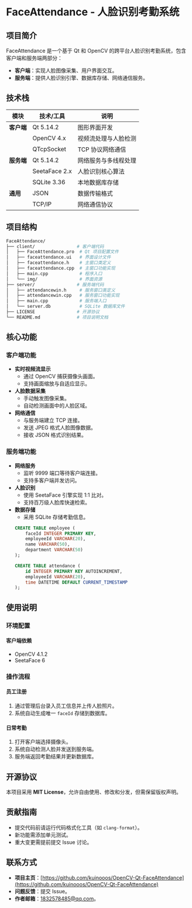 # FaceAttendance - 人脸识别考勤系统

## 项目简介
FaceAttendance 是一个基于 Qt 和 OpenCV 的跨平台人脸识别考勤系统，包含客户端和服务端两部分：
- **客户端**：实现人脸图像采集、用户界面交互。
- **服务端**：提供人脸识别引擎、数据库存储、网络通信服务。

## 技术栈
| 模块       | 技术/工具                  | 说明                     |
|------------|---------------------------|--------------------------|
| **客户端** | Qt 5.14.2                 | 图形界面开发             |
|            | OpenCV 4.x                | 视频流处理与人脸检测     |
|            | QTcpSocket                | TCP 协议网络通信         |
| **服务端** | Qt 5.14.2                 | 网络服务与多线程处理     |
|            | SeetaFace 2.x             | 人脸识别核心算法         |
|            | SQLite 3.36               | 本地数据库存储           |
| **通用**   | JSON                      | 数据传输格式             |
|            | TCP/IP                    | 网络通信协议             |

## 项目结构
```bash
FaceAttendance/
├── client/                # 客户端代码
│   ├── FaceAttendance.pro  # Qt 项目配置文件
│   ├── faceattendance.ui   # 界面设计文件
│   ├── faceattendance.h    # 主窗口类定义
│   ├── faceattendance.cpp  # 主窗口功能实现
│   ├── main.cpp            # 程序入口
│   └── img/                # 界面资源
├── server/                # 服务端代码
│   ├── attendancewin.h     # 服务窗口类定义
│   ├── attendancewin.cpp   # 服务窗口功能实现
│   ├── main.cpp            # 服务端入口
│   └── server.db           # SQLite 数据库文件
├── LICENSE                # 开源协议
└── README.md              # 项目说明文档
```
## 核心功能
### 客户端功能
- **实时视频流显示**
  - 通过 OpenCV 捕获摄像头画面。
  - 支持画面缩放与自适应显示。
- **人脸数据采集**
  - 手动触发图像采集。
  - 自动检测画面中的人脸区域。
- **网络通信**
  - 与服务端建立 TCP 连接。
  - 发送 JPEG 格式人脸图像数据。
  - 接收 JSON 格式识别结果。

### 服务端功能
- **网络服务**
  - 监听 9999 端口等待客户端连接。
  - 支持多客户端并发访问。
- **人脸识别**
  - 使用 SeetaFace 引擎实现 1:1 比对。
  - 支持百万级人脸库快速检索。
- **数据存储**
  - 采用 SQLite 存储考勤信息。
  ```sql
  CREATE TABLE employee (
      faceId INTEGER PRIMARY KEY,
      employeeId VARCHAR(20),
      name VARCHAR(50),
      department VARCHAR(50)
  );
  
  CREATE TABLE attendance (
      id INTEGER PRIMARY KEY AUTOINCREMENT,
      employeeId VARCHAR(20),
      time DATETIME DEFAULT CURRENT_TIMESTAMP
  );
  ```

## 使用说明
### 环境配置
#### 客户端依赖
- OpenCV 4.1.2
- SeetaFace 6

### 操作流程
#### **员工注册**
1. 通过管理后台录入员工信息并上传人脸照片。
2. 系统自动生成唯一 `faceId` 存储到数据库。

#### **日常考勤**
1. 打开客户端选择摄像头。
2. 系统自动检测人脸并发送到服务端。
3. 服务端返回考勤结果并更新数据库。

## 开源协议
本项目采用 **MIT License**，允许自由使用、修改和分发，但需保留版权声明。

## 贡献指南
- 提交代码前请运行代码格式化工具（如 `clang-format`）。
- 新功能需添加单元测试。
- 重大变更需提前提交 Issue 讨论。

## 联系方式
- **项目主页**：[https://github.com/kuinooos/OpenCV-Qt-FaceAttendance](https://github.com/kuinooos/OpenCV-Qt-FaceAttendance)
- **问题反馈**：提交 Issue。
- **作者邮箱**：1832578485@qq.com。
```

